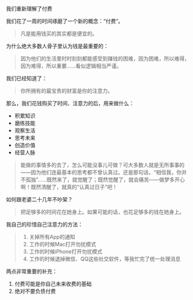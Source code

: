 
我们重新理解了付费

我们花了一周的时间琢磨了一个新的概念：“付费”。

> 凡是能用钱买的其实都是便宜的。

为什么绝大多数人骨子里认为钱是最重要的：
> 因为他们的生活里时时刻刻都能感受到赚钱的困难，因为困难，所以难得，因为难得，所以重要......看似逻辑相当严谨。

我们已经知道了：
> 你所拥有的最宝贵的财富是你的注意力。

那么，我们花钱购买了时间、注意力的后，用来做什么：

* 积累知识
* 磨练技能
* 观察生活
* 思考未来
* 创造价值
* 经营人脉

> 能做的事情多的去了，怎么可能没事儿可做？可大多数人就是无所事事的——因为他们连最基本的思考都不曾认真过。还是那句话，“相信我，你并不孤独”......既然来了，就觉醒了；既然觉醒了，就会痛苦——做梦多开心啊！既然清醒了，就真的“认真过日子”吧！

如何跟老婆二十几年不吵架？
> 把足够多的时间花在她身上。如果可能的话，也花足够多的钱在她身上。

我自己的珍惜自己注意力的方法：
> 1. 关掉所有App的通知
> 2. 工作的时候Mac打开勿扰模式
> 3. 工作的时候iPhone打开勿扰模式
> 4. 工作的时候退掉微信、QQ这些社交软件，等我忙完了统一处理消息

两点非常重要的补充：
1. 付费可能是你自己未来收费的基础
2. 绝对不要负债付费



